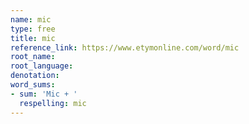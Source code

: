 ```yaml
---
name: mic
type: free
title: mic
reference_link: https://www.etymonline.com/word/mic
root_name: 
root_language: 
denotation: 
word_sums:
- sum: 'Mic + '
  respelling: mic
---
```

